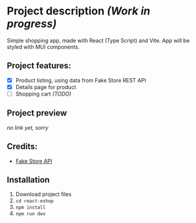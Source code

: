 # Project description *(Work in progress)*
Simple shopping app, made with React (Type Script) and Vite. App will be styled with MUI components.

## Project features:
- [x] Product listing, using data from Fake Store REST API
- [x] Details page for product
- [ ] Shopping cart *(TODO)*

## Project preview
*no link yet, sorry*

## Credits:
- [Fake Store API](https://fakestoreapi.com/)

## Installation
1. Download project files
2. `cd react-eshop`
3. `npm install`
4. `npm run dev`
